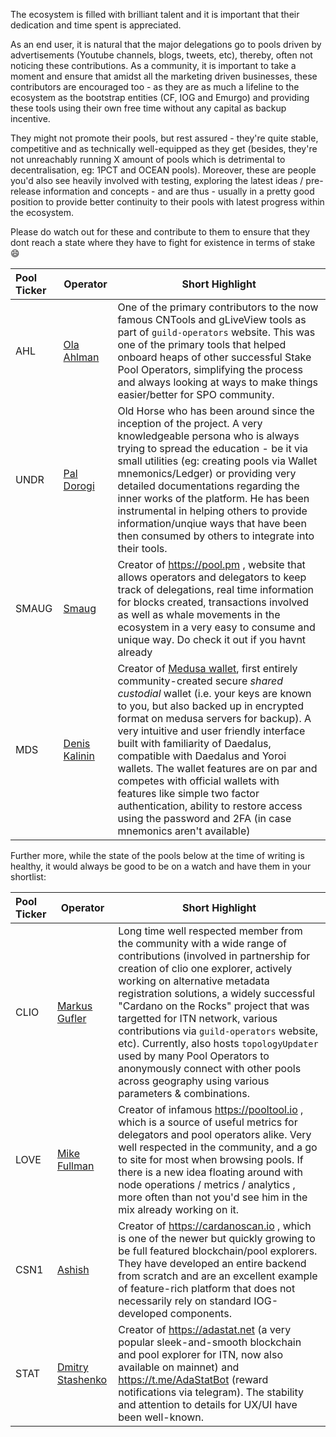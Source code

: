 The ecosystem is filled with brilliant talent and it is important that their dedication and time spent is appreciated.

As an end user, it is natural that the major delegations go to pools driven by advertisements (Youtube channels, blogs, tweets, etc), thereby, often not noticing these contributions. As a community, it is important to take a moment and ensure that amidst all the marketing driven businesses, these contributors are encouraged too - as they are as much a lifeline to the ecosystem as the bootstrap entities (CF, IOG and Emurgo) and providing these tools using their own free time without any capital as backup incentive.

They might not promote their pools, but rest assured - they're quite stable, competitive and as technically well-equipped as they get (besides, they're not unreachably running X amount of pools which is detrimental to decentralisation, eg: 1PCT and OCEAN pools). Moreover, these are people you'd also see heavily involved with testing, exploring the latest ideas / pre-release information and concepts - and are thus - usually in a pretty good position to provide better continuity to their pools with latest progress within the ecosystem.

Please do watch out for these and contribute to them to ensure that they dont reach a state where they have to fight for existence in terms of stake :smile:

|Pool Ticker   |Operator          |Short Highlight                                  |
|:-------------|------------------|-------------------------------------------------|
|AHL           |[Ola Ahlman]      |One of the primary contributors to the now famous CNTools and gLiveView tools as part of `guild-operators` website. This was one of the primary tools that helped onboard heaps of other successful Stake Pool Operators, simplifying the process and always looking at ways to make things easier/better for SPO community.|
|UNDR          |[Pal Dorogi]      |Old Horse who has been around since the inception of the project. A very knowledgeable persona who is always trying to spread the education - be it via small utilities (eg: creating pools via Wallet mnemonics/Ledger) or providing very detailed documentations regarding the inner works of the platform. He has been instrumental in helping others to provide information/unqiue ways that have been then consumed by others to integrate into their tools. |
|SMAUG         |[Smaug]           |Creator of https://pool.pm , website that allows operators and delegators to keep track of delegations, real time information for blocks created, transactions involved as well as whale movements in the ecosystem in a very easy to consume and unique way. Do check it out if you havnt already|
|MDS           |[Denis Kalinin]   |Creator of [Medusa wallet](https://adawallet.io), first entirely community-created secure *shared custodial* wallet (i.e. your keys are known to you, but also backed up in encrypted format on medusa servers for backup). A very intuitive and user friendly interface built with familiarity of Daedalus, compatible with Daedalus and Yoroi wallets. The wallet features are on par and competes with official wallets with features like simple two factor authentication, ability to restore access using the password and 2FA (in case mnemonics aren't available)|


Further more, while the state of the pools below at the time of writing is healthy, it would always be good to be on a watch and have them in your shortlist:

|Pool Ticker   |Operator          |Short Highlight                                  |
|:-------------|------------------|-------------------------------------------------|
|CLIO          |[Markus Gufler]   |Long time well respected member from the community with a wide range of contributions (involved in partnership for creation of clio one explorer, actively working on alternative metadata registration solutions, a widely successful "Cardano on the Rocks" project that was targetted for ITN network, various contributions via `guild-operators` website, etc). Currently, also hosts `topologyUpdater` used by many Pool Operators to anonymously connect with other pools across geography using various parameters & combinations.|
|LOVE          |[Mike Fullman]    |Creator of infamous https://pooltool.io , which is a source of useful metrics for delegators and pool operators alike. Very well respected in the community, and a go to site for most when browsing pools. If there is a new idea floating around with node operations / metrics / analytics , more often than not you'd see him in the mix already working on it.|
|CSN1          |[Ashish]          |Creator of https://cardanoscan.io , which is one of the newer but quickly growing to be full featured blockchain/pool explorers. They have developed an entire backend from scratch and are an excellent example of feature-rich platform that does not necessarily rely on standard IOG-developed components.|
|STAT          |[Dmitry Stashenko]|Creator of https://adastat.net (a very popular sleek-and-smooth blockchain and pool explorer for ITN, now also available on mainnet) and https://t.me/AdaStatBot (reward notifications via telegram). The stability and attention to details for UX/UI have been well-known.|

[Mike Fullman]: https://t.me/papacarp
[Ashish]: https://t.me/blStitch
[Markus Gufler]: https://t.me/gufmar
[Pal Dorogi]: https://t.me/iilap
[Ola Ahlman]: https://t.me/olaahlman
[Smaug]: https://t.me/SmaugPool
[Dmitry Stashenko]: https://t.me/dmitry_stas
[Denis Kalinin]: https://t.me/Fell_x27
